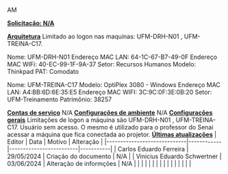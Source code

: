 AM

**<u>Solicitação: N/A</u>**

**<u>Arquitetura</u>**
Limitado ao logon nas maquinas: UFM-DRH-N01 , UFM-TREINA-C17.

Nome: UFM-DRH-N01
Endereço MAC LAN: 64-1C-67-B7-49-0F
Endereço MAC WIFi: 40-EC-99-1F-9A-37
Setor: Recursos Humanos
Modelo: Thinkpad
PAT: Comodato

Nome: UFM-TREINA-C17
Modelo: OptiPlex 3080 - Windows
Endereço MAC LAN: A4:BB:6D:6E:35:E5
Endereço MAC WIFI: 3C:9C:0F:3E:0B:20
Setor: UFM-Treinamento
Patrimônio: 38257

**<u>Contas de serviço</u>**
N/A
**<u>Configurações de ambiente</u>**
N/A
**<u>Configurações gerais</u>**
Limitações de logon a máquina são UFM-DRH-N01 , UFM-TREINA-C17. Usuário sem acesso. O mesmo é utilizado para o professor do Senai acessar a máquina que fica conectada ao projetor.
**<u>Últimas atualizações</u>**
| Editor                      | Data       | Motivo                  | Alteração |
|-----------------------------|------------|-------------------------|-----------|
| Carlos Eduardo Ferreira     | 29/05/2024 | Criação do documento    | N/A       |
| Vinicius Eduardo Schwertner | 03/06/2024 | Alteração de informções | N/A       |
|                             |            |                         |           |
|                             |            |                         |           |
|                             |            |                         |           |

